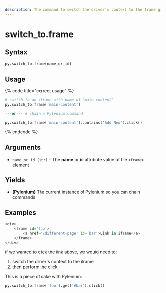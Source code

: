 ```yaml
---
description: The command to switch the driver's context to the frame given its name or id.
---
```


# switch\_to.frame

## Syntax

```python
py.switch_to.frame(name_or_id)
```

## Usage

{% code title="correct usage" %}
```python
# switch to an iframe with name of 'main-content'
py.switch_to.frame('main-content')

---or--- # chain a Pylenium command

py.switch_to.frame('main-content').contains('Add New').click()
```
{% endcode %}

## Arguments

* `name_or_id (str)` - The **name** or **id** attribute value of the `<frame>` element

## Yields

* **(Pylenium)** The current instance of Pylenium so you can chain commands

## Examples

```python
<div>
    <frame id='foo'>
        <a href='/different-page' id='bar'>Link in iframe</a>
    </frame>
</div>
```

If we wanted to click the link above, we would need to:

1. switch the driver's context to the iframe
2. then perform the click

This is a piece of cake with Pylenium:

```python
py.switch_to.frame('foo').get('#bar').click()
```
